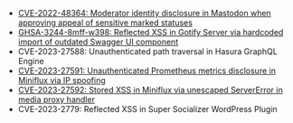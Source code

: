 - [CVE-2022-48364: Moderator identity disclosure in Mastodon when approving appeal of sensitive marked statuses](CVE-2022-48364/README.md)
- [GHSA-3244-8mff-w398: Reflected XSS in Gotify Server via hardcoded import of outdated Swagger UI component](GHSA-3244-8mff-w398/README.md)
- CVE-2023-27588: Unauthenticated path traversal in Hasura GraphQL Engine
- [CVE-2023-27591: Unauthenticated Prometheus metrics disclosure in Miniflux via IP spoofing](CVE-2023-27591/README.md)
- [CVE-2023-27592: Stored XSS in Miniflux via unescaped ServerError in media proxy handler](CVE-2023-27592/README.md)
- CVE-2023-2779: Reflected XSS in Super Socializer WordPress Plugin
